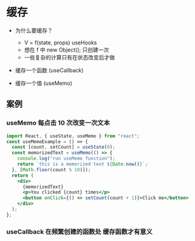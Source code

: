 # 缓存

- 为什么要缓存？

  - V = f(state, props) useHooks
  - 想在 f 中 new Object(); 只创建一次
  - 一些复杂的计算只有在状态改变后才做

- 缓存一个函数 (useCallback)

- 缓存一个值 (useMemo)

## 案例

### useMemo 每点击 10 次改变一次文本

```jsx
import React, { useState, useMemo } from "react";
const useMemoExample = () => {
  const [count, setCount] = useState(0);
  const memorizedText = useMemo(() => {
    console.log("run useMemo function");
    return `this is a memorized text ${Date.now()}`;
  }, [Math.floor(count % 10)]);
  return (
    <div>
      {memorizedText}
      <p>You clicked {count} times</p>
      <button onClick={() => setCount(count + 1)}>Click me</button>
    </div>
  );
};
```

### useCallback 在频繁创建的函数处 缓存函数才有意义
